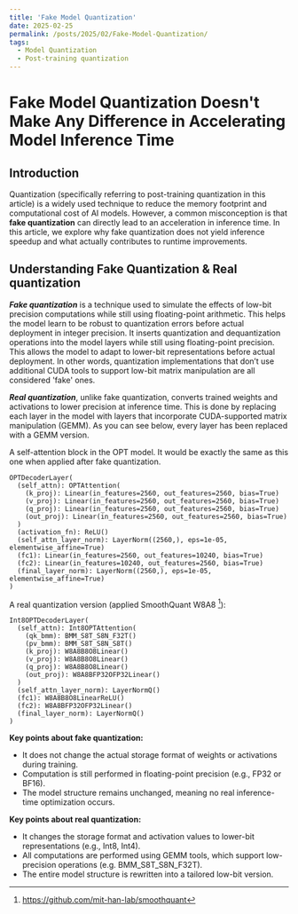 ```yaml
---
title: 'Fake Model Quantization'
date: 2025-02-25
permalink: /posts/2025/02/Fake-Model-Quantization/
tags:
  - Model Quantization
  - Post-training quantization
---
```




# Fake Model Quantization Doesn't Make Any Difference in Accelerating Model Inference Time

## Introduction

Quantization (specifically referring to post-training quantization in this article) is a widely used technique to reduce the memory footprint and computational cost of AI models. However, a common misconception is that **fake quantization** can directly lead to an acceleration in inference time. In this article, we explore why fake quantization does not yield inference speedup and what actually contributes to runtime improvements.

## Understanding Fake Quantization & Real quantization

***Fake quantization*** is a technique used to simulate the effects of low-bit precision computations while still using floating-point arithmetic. This helps the model learn to be robust to quantization errors before actual deployment in integer precision. It inserts quantization and dequantization operations into the model layers while still using floating-point precision. This allows the model to adapt to lower-bit representations before actual deployment. In other words, quantization implementations that don’t use additional CUDA tools to support low-bit matrix manipulation are all considered 'fake' ones.



***Real quantization***, unlike fake quantization, converts trained weights and activations to lower precision at inference time. This is done by replacing each layer in the model with layers that incorporate CUDA-supported matrix manipulation (GEMM). As you can see below, every layer has been replaced with a GEMM version.


A self-attention block in the OPT model. It would be exactly the same as this one when applied after fake quantization.
``` 
OPTDecoderLayer(
  (self_attn): OPTAttention(
    (k_proj): Linear(in_features=2560, out_features=2560, bias=True)
    (v_proj): Linear(in_features=2560, out_features=2560, bias=True)
    (q_proj): Linear(in_features=2560, out_features=2560, bias=True)
    (out_proj): Linear(in_features=2560, out_features=2560, bias=True)
  )
  (activation_fn): ReLU()
  (self_attn_layer_norm): LayerNorm((2560,), eps=1e-05, elementwise_affine=True)
  (fc1): Linear(in_features=2560, out_features=10240, bias=True)
  (fc2): Linear(in_features=10240, out_features=2560, bias=True)
  (final_layer_norm): LayerNorm((2560,), eps=1e-05, elementwise_affine=True)
)
```

A real quantization version (applied SmoothQuant W8A8 [^1]):
[^1]:https://github.com/mit-han-lab/smoothquant
``` 
Int8OPTDecoderLayer(
  (self_attn): Int8OPTAttention(
    (qk_bmm): BMM_S8T_S8N_F32T()
    (pv_bmm): BMM_S8T_S8N_S8T()
    (k_proj): W8A8B8O8Linear()
    (v_proj): W8A8B8O8Linear()
    (q_proj): W8A8B8O8Linear()
    (out_proj): W8A8BFP32OFP32Linear()
  )
  (self_attn_layer_norm): LayerNormQ()
  (fc1): W8A8B8O8LinearReLU()
  (fc2): W8A8BFP32OFP32Linear()
  (final_layer_norm): LayerNormQ()
)
```



**Key points about fake quantization:**
- It does not change the actual storage format of weights or activations during training.
- Computation is still performed in floating-point precision (e.g., FP32 or BF16).
- The model structure remains unchanged, meaning no real inference-time optimization occurs.


**Key points about real quantization:**
- It changes the storage format and activation values to lower-bit representations (e.g., Int8, Int4).
- All computations are performed using GEMM tools, which support low-precision operations (e.g. BMM_S8T_S8N_F32T).
- The entire model structure is rewritten into a tailored low-bit version.

